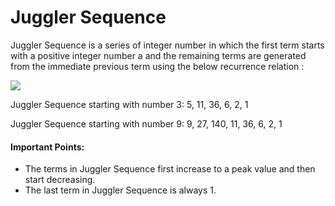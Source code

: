 # Juggler Sequence
Juggler Sequence is a series of integer number in which the first term starts with a positive integer number a and the remaining terms are generated from the immediate previous term using the below recurrence relation : 

<img src="https://render.githubusercontent.com/render/math?math=a_{k+1}=\begin{Bmatrix} \lfloor a_{k}^{1/2} \rfloor & for \quad even \quad a_k\\ \lfloor a_{k}^{3/2} \rfloor & for \quad odd \quad a_k \end{Bmatrix}">

Juggler Sequence starting with number 3:  5, 11, 36, 6, 2, 1

Juggler Sequence starting with number 9:  9, 27, 140, 11, 36, 6, 2, 1

#### Important Points: 
* The terms in Juggler Sequence first increase to a peak value and then start decreasing.
* The last term in Juggler Sequence is always 1.